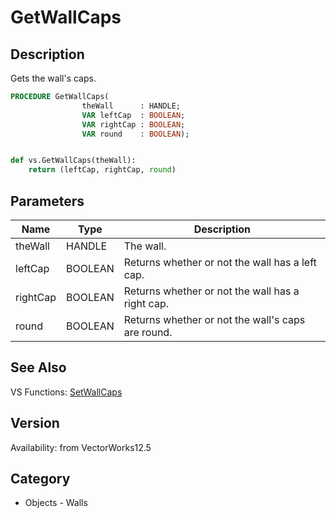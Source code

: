 # GetWallCaps

## Description
Gets the wall's caps.

```pascal
PROCEDURE GetWallCaps(
				theWall      : HANDLE;
				VAR leftCap  : BOOLEAN;
				VAR rightCap : BOOLEAN;
				VAR round    : BOOLEAN);
```

```python

def vs.GetWallCaps(theWall):
    return (leftCap, rightCap, round)
```

## Parameters
|Name|Type|Description|
|---|---|---|
|theWall|HANDLE|The wall.|
|leftCap|BOOLEAN|Returns whether or not the wall has a left cap.|
|rightCap|BOOLEAN|Returns whether or not the wall has a right cap.|
|round|BOOLEAN|Returns whether or not the wall's caps are round.|

## See Also
VS Functions:
[SetWallCaps](SetWallCaps.md)

## Version
Availability: from VectorWorks12.5
## Category
* Objects - Walls

